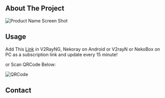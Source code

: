 <!-- ABOUT THE PROJECT -->
## About The Project

![Product Name Screen Shot][product-screenshot]

<!-- USAGE -->
## Usage

Add This [Link](https://raw.githubusercontent.com/javad-taghavi/V2RayCFGDumper/main/config.txt) in V2RayNG, Nekoray on Android or V2rayN or NekoBox on PC as a subscription link and update every 15 minute!

or Scan QRCode Below:

![QRCode][qrcode]
<!-- CONTACT -->
## Contact


[product-screenshot]: images/shot.jpg
[qrcode]: images/download.png
